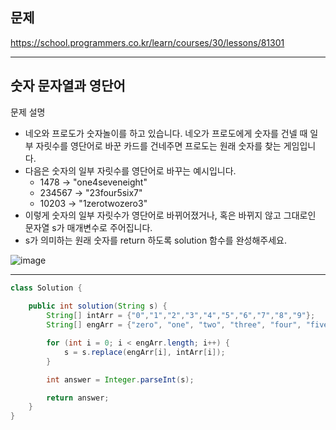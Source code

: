 
## 문제

https://school.programmers.co.kr/learn/courses/30/lessons/81301

---

## 숫자 문자열과 영단어

문제 설명
- 네오와 프로도가 숫자놀이를 하고 있습니다. 네오가 프로도에게 숫자를 건넬 때 일부 자릿수를 영단어로 바꾼 카드를 건네주면 프로도는 원래 숫자를 찾는 게임입니다.
- 다음은 숫자의 일부 자릿수를 영단어로 바꾸는 예시입니다.
  - 1478 → "one4seveneight"
  - 234567 → "23four5six7"
  - 10203 → "1zerotwozero3"
- 이렇게 숫자의 일부 자릿수가 영단어로 바뀌어졌거나, 혹은 바뀌지 않고 그대로인 문자열 s가 매개변수로 주어집니다.
- s가 의미하는 원래 숫자를 return 하도록 solution 함수를 완성해주세요.

![image](https://user-images.githubusercontent.com/64416833/192524679-f7bf83ee-a212-4632-b6c1-64d54dafef7e.png)

---

```java
class Solution {
    
    public int solution(String s) {
        String[] intArr = {"0","1","2","3","4","5","6","7","8","9"};
        String[] engArr = {"zero", "one", "two", "three", "four", "five", "six", "seven", "eight", "nine"};

        for (int i = 0; i < engArr.length; i++) {
            s = s.replace(engArr[i], intArr[i]);
        }

        int answer = Integer.parseInt(s);

        return answer;
    }
}
```
